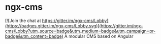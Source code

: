 # ngx-cms

[![Join the chat at https://gitter.im/ngx-cms/Lobby](https://badges.gitter.im/ngx-cms/Lobby.svg)](https://gitter.im/ngx-cms/Lobby?utm_source=badge&utm_medium=badge&utm_campaign=pr-badge&utm_content=badge)
A modular CMS based on Angular
